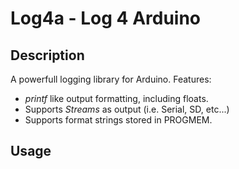 # Log4a - Log 4 Arduino
## Description
A powerfull logging library for Arduino.
Features:
- *printf* like output formatting, including floats.
- Supports *Streams* as output (i.e. Serial, SD, etc...)
- Supports format strings stored in PROGMEM.


## Usage
